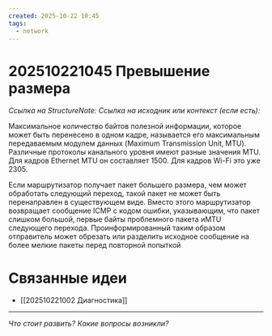 ```yaml
---
created: 2025-10-22 10:45
tags:
  - network
---
```

# 202510221045 Превышение размера

*Ссылка на StructureNote:*
*Ссылка на исходник или контекст (если есть):*

Максимальное количество байтов полезной информации, которое может быть перенесено в одном кадре, называется его максимальным передаваемым модулем данных (Maximum Transmission Unit‚ MTU). Различные протоколы канального уровня имеют разные значения MTU. Для кадров Ethernet MTU он составляет 1500. Для кадров Wi-Fi это уже 2305.

Если маршрутизатор получает пакет большего размера, чем может обработать следующий переход, такой пакет не может быть перенаправлен в существующем виде. Вместо этого маршрутизатор возвращает сообщение ICMP с кодом ошибки‚ указывающим‚ что пакет слишком большой‚ первые байты проблемного пакета иMTU следующего перехода. Проинформированный таким образом отправитель может обрезать или разделить исходное сообщение на более мелкие пакеты перед повторной попыткой

# Связанные идеи

- [[202510221002 Диагностика]]

---

*Что стоит развить? Какие вопросы возникли?*
